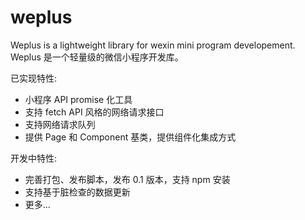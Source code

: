 # weplus

Weplus is a lightweight library for wexin mini program developement. Weplus 是一个轻量级的微信小程序开发库。

已实现特性:
* 小程序 API promise 化工具
* 支持 fetch API 风格的网络请求接口
* 支持网络请求队列
* 提供 Page 和 Component 基类，提供组件化集成方式

开发中特性:
* 完善打包、发布脚本，发布 0.1 版本，支持 npm 安装
* 支持基于脏检查的数据更新
* 更多...
